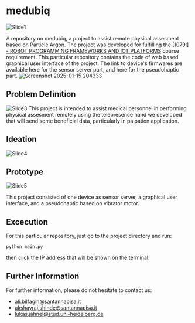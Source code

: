 # medubiq
![Slide1](https://github.com/user-attachments/assets/027acd93-a03f-4969-b4d9-9244b4c76599)

A repository on medubiq, a project to assist remote physical assesment based on Particle Argon. The project was developed for fulfilling the [[1079I] - ROBOT PROGRAMMING FRAMEWORKS AND IOT PLATFORMS](https://unipi.coursecatalogue.cineca.it/insegnamenti/2024/52656_692629_77416/2015/52658/10970?coorte=2024&schemaid=9001) course requirement. This particular repository contains the code of web based graphical user interface of the project. The link to device's firmwares are available here for the sensor server part, and here for the pseudohaptic part.
![Screenshot 2025-01-15 204333](https://github.com/user-attachments/assets/1f19d3c5-dfe9-403d-b946-61d281c0324f)

## Problem Definition
![Slide3](https://github.com/user-attachments/assets/13fd95f6-9090-4706-9dd0-17443cf3f4ea)
This project is intended to assist medical personnel in performing physical assesment remotely using the telepresence hand we developed that will send some beneficial data, particularly in palpation application.

## Ideation
![Slide4](https://github.com/user-attachments/assets/3a856522-6939-4edc-822c-dda11a2a38b5)

## Prototype
![Slide5](https://github.com/user-attachments/assets/aedb393a-3c84-401d-a67e-a5959d37644a)

This project consisted of one device as sensor server, a graphical user interface, and a pseudohaptic based on vibrator motor.
## Excecution
For this particular repository, just go to the project directory and run:
```
python main.py
```
then click the IP address that will be shown on the terminal.

## Further Information
For further information, please do not hesitate to contact us:
- ali.bilfagih@santannapisa.it
- akshayraj.shinde@santannapisa.it
- lukas.jahnel@stud.uni-heidelberg.de 



